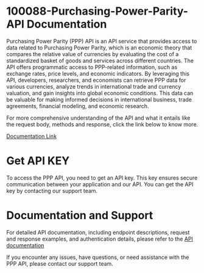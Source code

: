 
# 100088-Purchasing-Power-Parity-API Documentation

Purchasing Power Parity (PPP) API is an API service that provides access to data related to Purchasing Power Parity, which is an economic theory that compares the relative value of currencies by evaluating the cost of a standardized basket of goods and services across different countries. The API offers programmatic access to PPP-related information, such as exchange rates, price levels, and economic indicators. By leveraging this API, developers, researchers, and economists can retrieve PPP data for various currencies, analyze trends in international trade and currency valuation, and gain insights into global economic conditions. This data can be valuable for making informed decisions in international business, trade agreements, financial modeling, and economic research.

For more comprehensive understanding of the API and what it entails like the request body, methods and response, click the link below to know more.

[Documentation Link](https://documenter.getpostman.com/view/20868747/2s9Y5WyPdi)

# Get API KEY
To access the PPP API, you need to get an API key. This key ensures secure communication between your application and our API. You can get the API key by contacting our support team.

# Documentation and Support
For detailed API documentation, including endpoint descriptions, request and response examples, and authentication details, please refer to the [API documentation](https://documenter.getpostman.com/view/20868747/2s9Y5WyPdi)

If you encounter any issues, have questions, or need assistance with the PPP API, please contact our support team.
